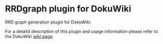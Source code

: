 RRDgraph plugin for DokuWiki
============================

RRD graph generation plugin for DokuWiki.

For a detaild description of this plugin and usage information please refer to the DokuWiki [wiki page](https://www.dokuwiki.org/plugin:rrdgraph).
